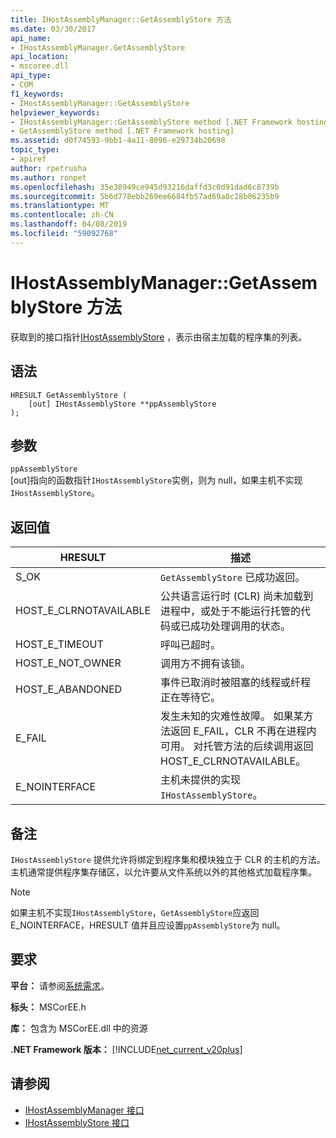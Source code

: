 ```yaml
---
title: IHostAssemblyManager::GetAssemblyStore 方法
ms.date: 03/30/2017
api_name:
- IHostAssemblyManager.GetAssemblyStore
api_location:
- mscoree.dll
api_type:
- COM
f1_keywords:
- IHostAssemblyManager::GetAssemblyStore
helpviewer_keywords:
- IHostAssemblyManager::GetAssemblyStore method [.NET Framework hosting]
- GetAssemblyStore method [.NET Framework hosting]
ms.assetid: d0f74593-9bb1-4a11-8096-e29734b20698
topic_type:
- apiref
author: rpetrusha
ms.author: ronpet
ms.openlocfilehash: 35e38949ce945d93216daffd3c0d91dad6c8739b
ms.sourcegitcommit: 5b6d778ebb269ee6684fb57ad69a8c28b06235b9
ms.translationtype: MT
ms.contentlocale: zh-CN
ms.lasthandoff: 04/08/2019
ms.locfileid: "59092768"
---
```

# <a name="ihostassemblymanagergetassemblystore-method"></a>IHostAssemblyManager::GetAssemblyStore 方法
获取到的接口指针[IHostAssemblyStore](../../../../docs/framework/unmanaged-api/hosting/ihostassemblystore-interface.md) ，表示由宿主加载的程序集的列表。  
  
## <a name="syntax"></a>语法  
  
```  
HRESULT GetAssemblyStore (  
    [out] IHostAssemblyStore **ppAssemblyStore  
);  
```  
  
## <a name="parameters"></a>参数  
 `ppAssemblyStore`  
 [out]指向的函数指针`IHostAssemblyStore`实例，则为 null，如果主机不实现`IHostAssemblyStore`。  
  
## <a name="return-value"></a>返回值  
  
|HRESULT|描述|  
|-------------|-----------------|  
|S_OK|`GetAssemblyStore` 已成功返回。|  
|HOST_E_CLRNOTAVAILABLE|公共语言运行时 (CLR) 尚未加载到进程中，或处于不能运行托管的代码或已成功处理调用的状态。|  
|HOST_E_TIMEOUT|呼叫已超时。|  
|HOST_E_NOT_OWNER|调用方不拥有该锁。|  
|HOST_E_ABANDONED|事件已取消时被阻塞的线程或纤程正在等待它。|  
|E_FAIL|发生未知的灾难性故障。 如果某方法返回 E_FAIL，CLR 不再在进程内可用。 对托管方法的后续调用返回 HOST_E_CLRNOTAVAILABLE。|  
|E_NOINTERFACE|主机未提供的实现`IHostAssemblyStore`。|  
  
## <a name="remarks"></a>备注  
 `IHostAssemblyStore` 提供允许将绑定到程序集和模块独立于 CLR 的主机的方法。 主机通常提供程序集存储区，以允许要从文件系统以外的其他格式加载程序集。  
  
> [!NOTE]
>  如果主机不实现`IHostAssemblyStore`，`GetAssemblyStore`应返回 E_NOINTERFACE，HRESULT 值并且应设置`ppAssemblyStore`为 null。  
  
## <a name="requirements"></a>要求  
 **平台：** 请参阅[系统需求](../../../../docs/framework/get-started/system-requirements.md)。  
  
 **标头：** MSCorEE.h  
  
 **库：** 包含为 MSCorEE.dll 中的资源  
  
 **.NET Framework 版本：** [!INCLUDE[net_current_v20plus](../../../../includes/net-current-v20plus-md.md)]  
  
## <a name="see-also"></a>请参阅

- [IHostAssemblyManager 接口](../../../../docs/framework/unmanaged-api/hosting/ihostassemblymanager-interface.md)
- [IHostAssemblyStore 接口](../../../../docs/framework/unmanaged-api/hosting/ihostassemblystore-interface.md)
